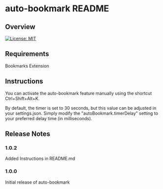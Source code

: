 # auto-bookmark README

## Overview

[![License: MIT](https://img.shields.io/github/license/edwardlee4948/vscode-auto-bookmark)](https://github.com/edwardlee4948/vscode-auto-bookmark/blob/main/LICENSE)

## Requirements

Bookmarks Extension 

## Instructions

You can activate the auto-bookmark feature manually using the shortcut Ctrl+Shift+Alt+K.


By default, the timer is set to 30 seconds, but this value can be adjusted in your settings.json. Simply modify the "autoBookmark.timerDelay" setting to your preferred delay time (in milliseconds).

## Release Notes

### 1.0.2

Added Instructions in README.md


### 1.0.0

Initial release of auto-bookmark

